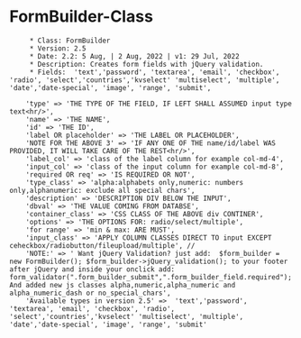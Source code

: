 # FormBuilder-Class

         * Class: FormBuilder
         * Version: 2.5
         * Date: 2.2: 5 Aug, | 2 Aug, 2022 | v1: 29 Jul, 2022
         * Description: Creates form fields with jQuery validation.
         * Fields:  'text','password', 'textarea', 'email', 'checkbox', 'radio', 'select','countries','kvselect' 'multiselect', 'multiple', 'date','date-special', 'image', 'range', 'submit',
        
        'type' => 'THE TYPE OF THE FIELD, IF LEFT SHALL ASSUMED input type text<hr/>',
        'name' => 'THE NAME',
        'id' => 'THE ID',
        'label OR placeholder' => 'THE LABEL OR PLACEHOLDER',
        'NOTE FOR THE ABOVE 3' => 'IF ANY ONE OF THE name/id/label WAS PROVIDED, IT WILL TAKE CARE OF THE REST<hr/>',
        'label_col' => 'class of the label column for example col-md-4',
        'input_col' => 'class of the input column for example col-md-8',
        'required OR req' => 'IS REQUIRED OR NOT',
        'type_class' => 'alpha:alphabets only,numeric: numbers only,alphanumeric: exclude all special chars',
        'description' => 'DESCRIPTION DIV BELOW THE INPUT',
        'dbval' => 'THE VALUE COMING FROM DATABSE',
        'container_class' => 'CSS CLASS OF THE ABOVE div CONTINER',
        'options' => 'THE OPTIONS FOR: radio/select/multiple',
        'for range' => 'min & max: ARE MUST',
        'input_class' => 'APPLY COLUMN CLASSES DIRECT TO input EXCEPT ceheckbox/radiobutton/fileupload/multiple', //
        'NOTE:' => ' Want jQuery Validation? just add:  $form_builder = new FormBuilder(); $form_builder->jQuery_validation(); to your footer after jQuery and inside your onclick add: form_validator(".form_builder_submit",".form_builder_field.required"); And added new js classes alpha,numeric,alpha_numeric and alpha_numeric_dash or no_special_chars',
        'Available types in version 2.5' =>  'text','password', 'textarea', 'email', 'checkbox', 'radio', 'select','countries','kvselect' 'multiselect', 'multiple', 'date','date-special', 'image', 'range', 'submit'
    
